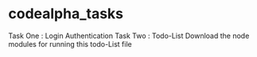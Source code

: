 # codealpha_tasks

Task One : Login Authentication
Task Two : Todo-List
Download the node modules for running this todo-List file
